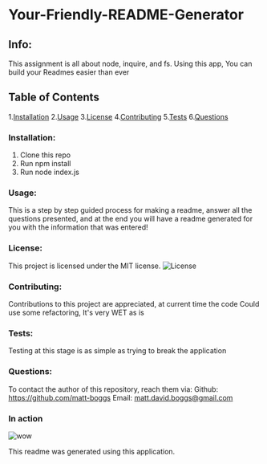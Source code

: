 # Your-Friendly-README-Generator

## Info: 
This assignment is all about node, inquire, and fs. Using this app, You can build your Readmes easier than ever

## Table of Contents 
 1.[Installation](#Installation) 
 2.[Usage](#Usage) 
 3.[License](#License) 
 4.[Contributing](#Contributing) 
 5.[Tests](#Tests) 
 6.[Questions](#Questions)

### Installation:
 1. Clone this repo
 2. Run npm install
 3. Run node index.js


### Usage:
 This is a step by step guided process for making a readme, answer all the questions presented, and at the end you will have a readme generated for you with the information that was entered!


### License:
 This project is licensed under the MIT license.
 ![License](https://img.shields.io/badge/license-MIT-blue.svg)

### Contributing:
Contributions to this project are appreciated, at current time the code Could use some refactoring, It's very WET as is


### Tests:
Testing at this stage is as simple as trying to break the application

### Questions:
To contact the author of this repository, reach them via: 
Github: https://github.com/matt-boggs
Email: matt.david.boggs@gmail.com

### In action
![wow](https://i.imgur.com/lx1XogU.gif)



This readme was generated using this application.